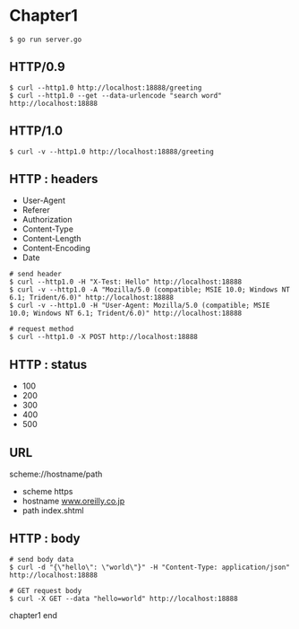 # Chapter1

```
$ go run server.go
```

## HTTP/0.9

```
$ curl --http1.0 http://localhost:18888/greeting
$ curl --http1.0 --get --data-urlencode "search word" http://localhost:18888
```

## HTTP/1.0

```
$ curl -v --http1.0 http://localhost:18888/greeting
```

## HTTP : headers

- User-Agent
- Referer
- Authorization
- Content-Type
- Content-Length
- Content-Encoding
- Date

```
# send header
$ curl --http1.0 -H "X-Test: Hello" http://localhost:18888
$ curl -v --http1.0 -A "Mozilla/5.0 (compatible; MSIE 10.0; Windows NT 6.1; Trident/6.0)" http://localhost:18888
$ curl -v --http1.0 -H "User-Agent: Mozilla/5.0 (compatible; MSIE 10.0; Windows NT 6.1; Trident/6.0)" http://localhost:18888

# request method
$ curl --http1.0 -X POST http://localhost:18888
```

## HTTP : status

- 100
- 200
- 300
- 400
- 500

## URL

scheme://hostname/path

- scheme  https
- hostname  www.oreilly.co.jp
- path  index.shtml

## HTTP : body

```
# send body data
$ curl -d "{\"hello\": \"world\"}" -H "Content-Type: application/json" http://localhost:18888

# GET request body
$ curl -X GET --data "hello=world" http://localhost:18888
```

chapter1 end

